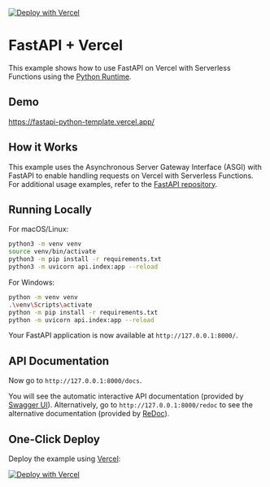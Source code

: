 [![Deploy with Vercel](https://vercel.com/button)](https://vercel.com/new/clone?repository-url=https%3A%2F%2Fgithub.com%2Fhc8sea%2Ffastapi-python-template&demo-title=FastAPI%20%2B%20Vercel&demo-description=Use%20FastAPI%20on%20Vercel%20with%20Serverless%20Functions%20using%20the%20Python%20Runtime.&demo-url=https%3A%2F%2Ffastapi-python-template.vercel.app%2F&demo-image=https://miro.medium.com/v2/resize:fit:640/1*dpXAaEpwsJcs2UbZEp5jJw.png)

# FastAPI + Vercel

This example shows how to use FastAPI on Vercel with Serverless Functions using the [Python Runtime](https://vercel.com/docs/concepts/functions/serverless-functions/runtimes/python).

## Demo

https://fastapi-python-template.vercel.app/

## How it Works

This example uses the Asynchronous Server Gateway Interface (ASGI) with FastAPI to enable handling requests on Vercel with Serverless Functions. For additional usage examples, refer to the [FastAPI repository](https://github.com/tiangolo/fastapi/).

## Running Locally

For macOS/Linux:

```bash
python3 -m venv venv
source venv/bin/activate
python3 -m pip install -r requirements.txt
python3 -m uvicorn api.index:app --reload
```

For Windows:

```bash
python -m venv venv
.\venv\Scripts\activate
python -m pip install -r requirements.txt
python -m uvicorn api.index:app --reload
```

Your FastAPI application is now available at `http://127.0.0.1:8000/`.

## API Documentation

Now go to `http://127.0.0.1:8000/docs`.

You will see the automatic interactive API documentation (provided by [Swagger UI](https://github.com/swagger-api/swagger-ui)).
Alternatively, go to `http://127.0.0.1:8000/redoc` to see the alternative documentation (provided by [ReDoc](https://github.com/Rebilly/ReDoc)).

## One-Click Deploy

Deploy the example using [Vercel](https://vercel.com?utm_source=github&utm_medium=readme&utm_campaign=vercel-examples):

[![Deploy with Vercel](https://vercel.com/button)](https://vercel.com/new/clone?repository-url=https%3A%2F%2Fgithub.com%2Fhc8sea%2Ffastapi-python-template%2Ftree%2Fmain&demo-title=FastAPI%20%2B%20Vercel&demo-description=Use%20FastAPI%20on%20Vercel%20with%20Serverless%20Functions%20using%20the%20Python%20Runtime.&demo-url=https%3A%2F%2Ffastapi-python-template.vercel.app%2F&demo-image=https://miro.medium.com/v2/resize:fit:640/1*dpXAaEpwsJcs2UbZEp5jJw.png)
